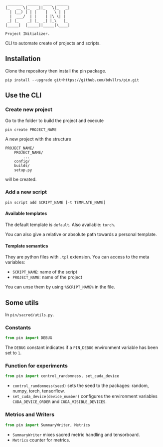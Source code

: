 ```
 _______  _____  ____  _____  
|_   __ \|_   _||_   \|_   _| 
  | |__) | | |    |   \ | |   
  |  ___/  | |    | |\ \| |   
 _| |_    _| |_  _| |_\   |_  
|_____|  |_____||_____|\____| 

Project INitializer.
```

CLI to automate create of projects and scripts.

## Installation

Clone the repository then install the pin package.

```
pip install --upgrade git+https://github.com/bdvllrs/pin.git
```

## Use the CLI

### Create new project

Go to the folder to build the project and execute
``` 
pin create PROJECT_NAME
```

A new project with the structure 
```
PROJECT_NAME/
    PROJECT_NAME/
        ...
    config/
    builds/
    setup.py
```

will be created.

### Add a new script
```
pin script add SCRIPT_NAME [-t TEMPLATE_NAME]
```

#### Available templates
The default template is `default`.
Also available: `torch`. 

You can also give a relative or absolute path towards a personal template.

#### Template semantics
They are python files with `.tpl` extension. You can access to the meta variables:
- `SCRIPT_NAME`: name of the script
- `PROJECT_NAME`: name of the project

You can unse them by using `%SCRIPT_NAME%` in the file.

## Some utils

In `pin/sacred/utils.py`.

### Constants
```python
from pin import DEBUG
```

The `DEBUG` constant indicates if a `PIN_DEBUG` environment variable has been set to `1`.

### Function for experiments
```python
from pin import control_randomness, set_cuda_device
```

- `control_randomness(seed)` sets the seed to the packages: random, numpy, torch, tensorflow.
- `set_cuda_device(device_number)` configures the environment variables `CUDA_DEVICE_ORDER` and `CUDA_VISIBLE_DEVICES`.

### Metrics and Writers
```python
from pin import SummaryWriter, Metrics
```
- `SummaryWriter` mixes sacred metric handling and tensorboard.
- `Metrics` counter for metrics.
